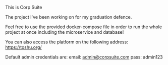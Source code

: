 This is Corp Suite

The project I've been working on for my graduation defence.

Feel free to use the provided docker-compose file in order to run the whole project at once including the microservice and database!

You can also access the platform on the following address: https://toshu.org/

Default admin credentials are:
email: admin@corpsuite.com
pass: admin123